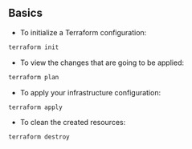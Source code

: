 ## Basics

- To initialize a Terraform configuration:

```bash
terraform init
```

- To view the changes that are going to be applied:

```bash
terraform plan
```

- To apply your infrastructure configuration:

```bash
terraform apply
```

- To clean the created resources:

```bash
terraform destroy
```

